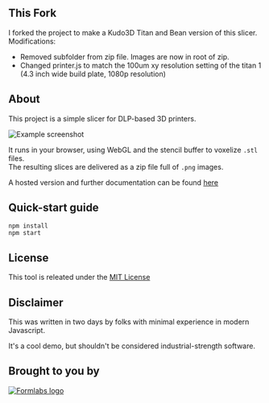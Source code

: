 ## This Fork
I forked the project to make a Kudo3D Titan and Bean version of this slicer. 
Modifications:
* Removed subfolder from zip file. Images are now in root of zip. 
* Changed printer.js to match the 100um xy resolution setting of the titan 1 (4.3 inch wide build plate, 1080p resolution) 

## About
This project is a simple slicer for DLP-based 3D printers.

![Example screenshot](https://github.com/Formlabs/hackathon-slicer/blob/master/example.png)

It runs in your browser, using WebGL and the stencil buffer to voxelize `.stl` files.  
The resulting slices are delivered as a zip file full of `.png` images.

A hosted version and further documentation can be found
[here](http://mattkeeter.com/projects/dlp)

## Quick-start guide
```
npm install
npm start
```

## License
This tool is releated under the [MIT License](https://github.com/Formlabs/hackathon-slicer/blob/master/COPYING.md)

## Disclaimer
This was written in two days by folks with minimal experience in modern Javascript.

It's a cool demo, but shouldn't be considered industrial-strength software.

## Brought to you by
[![Formlabs logo](https://github.com/Formlabs/hackathon-slicer/blob/master/logo.png)](http://formlabs.com/)
